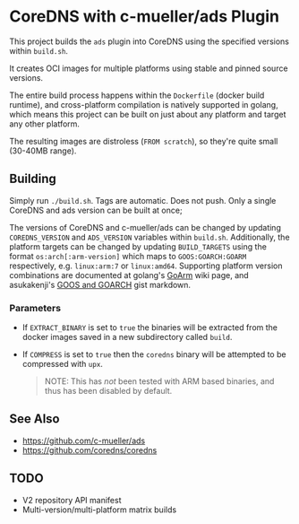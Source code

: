 # CoreDNS with c-mueller/ads Plugin

This project builds the `ads` plugin into CoreDNS
using the specified versions within `build.sh`.

It creates OCI images for multiple platforms using stable and pinned
source versions.

The entire build process happens within the `Dockerfile`
(docker build runtime), and cross-platform compilation is natively
supported in golang, which means this project can be built on just about
any platform and target any other platform.

The resulting images are distroless (`FROM scratch`), so they're quite
small (30-40MB range).

## Building
Simply run `./build.sh`.
Tags are automatic.
Does not push.
Only a single CoreDNS and ads version can be built at once;

The versions of CoreDNS and c-mueller/ads can be changed by updating
`COREDNS_VERSION` and `ADS_VERSION` variables within `build.sh`.
Additionally, the platform targets can be changed by updating
`BUILD_TARGETS` using the format `os:arch[:arm-version]` which maps to
`GOOS:GOARCH:GOARM` respectively, e.g. `linux:arm:7` or `linux:amd64`.
Supporting platform version combinations are documented at golang's
[GoArm](https://github.com/golang/go/wiki/GoArm) wiki page, and
asukakenji's
[GOOS and GOARCH](https://gist.github.com/asukakenji/f15ba7e588ac42795f421b48b8aede63)
gist markdown.


### Parameters
* If `EXTRACT_BINARY` is set to `true` the binaries will be extracted from the docker images saved in a new subdirectory called `build`.

* If `COMPRESS` is set to `true` then the `coredns` binary will be attempted to be compressed with `upx`.
    > NOTE: This has *not* been tested with ARM based binaries, and thus has been disabled by default.


## See Also
 - https://github.com/c-mueller/ads
 - https://github.com/coredns/coredns

## TODO
 - V2 repository API manifest
 - Multi-version/multi-platform matrix builds